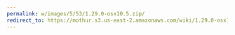 ```yaml
---
permalink: w/images/5/53/1.29.0-osx10.5.zip/
redirect_to: https://mothur.s3.us-east-2.amazonaws.com/wiki/1.29.0-osx10.5.zip
---
```



